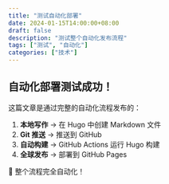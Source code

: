 ```yaml
---
title: "测试自动化部署"
date: 2024-01-15T14:00:00+08:00
draft: false
description: "测试整个自动化发布流程"
tags: ["测试", "自动化"]
categories: ["技术"]
---
```


## 自动化部署测试成功！

这篇文章是通过完整的自动化流程发布的：

1. **本地写作** → 在 Hugo 中创建 Markdown 文件
2. **Git 推送** → 推送到 GitHub  
3. **自动构建** → GitHub Actions 运行 Hugo 构建
4. **全球发布** → 部署到 GitHub Pages

🎉 整个流程完全自动化！
